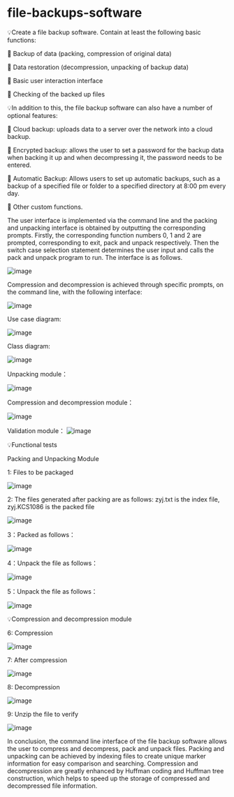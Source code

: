 # file-backups-software

💡Create a file backup software. Contain at least the following basic functions:

 Backup of data (packing, compression of original data)

 Data restoration (decompression, unpacking of backup data)

 Basic user interaction interface

 Checking of the backed up files

💡In addition to this, the file backup software can also have a number of optional features:

 Cloud backup: uploads data to a server over the network into a cloud backup.

 Encrypted backup: allows the user to set a password for the backup data when backing it up and when decompressing it, the password needs to be entered.

 Automatic Backup: Allows users to set up automatic backups, such as a backup of a specified file or folder to a specified directory at 8:00 pm every day.

 Other custom functions.

The user interface is implemented via the command line and the packing and unpacking interface is obtained by outputting the corresponding prompts. Firstly, the corresponding function numbers 0, 1 and 2 are prompted, corresponding to exit, pack and unpack respectively. Then the switch case selection statement determines the user input and calls the pack and unpack program to run. The interface is as follows.

![image](https://github.com/Frannie1020/file-backups-software/assets/137517674/c307c3bc-2046-4d78-aec9-4d43d442829c)

Compression and decompression is achieved through specific prompts, on the command line, with the following interface:

![image](https://github.com/Frannie1020/file-backups-software/assets/137517674/3897da33-8c6a-4685-98f4-6b296719cfd9)

Use case diagram:

![image](https://github.com/Frannie1020/file-backups-software/assets/137517674/b802f162-8666-4185-b30b-651098af3b78)

Class diagram:

![image](https://github.com/Frannie1020/file-backups-software/assets/137517674/c94c3e73-40b1-4a3d-ab9f-319b20556806)

Unpacking module：

![image](https://github.com/Frannie1020/file-backups-software/assets/137517674/831386a8-a1ac-4d78-8779-52e8f21ad609)

Compression and decompression module：

![image](https://github.com/Frannie1020/file-backups-software/assets/137517674/d9737b3a-80e6-4052-9768-949168195373)

Validation module：
![image](https://github.com/Frannie1020/file-backups-software/assets/137517674/8687234b-f1b2-4715-973f-e667761245e5)

💡Functional tests

Packing and Unpacking Module

1: Files to be packaged

![image](https://github.com/Frannie1020/file-backups-software/assets/137517674/eed6ff4e-cd84-486f-999a-595ba3e7b851)

2: The files generated after packing are as follows: zyj.txt is the index file, zyj.KCS1086 is the packed file

![image](https://github.com/Frannie1020/file-backups-software/assets/137517674/e8b0cbec-f2b5-4079-bb1c-b60bf8dcb87c)

3：Packed as follows：

![image](https://github.com/Frannie1020/file-backups-software/assets/137517674/ef25f6c1-fc86-4493-bdd2-4b3d628486c2)

4：Unpack the file as follows：

![image](https://github.com/Frannie1020/file-backups-software/assets/137517674/d8619fe9-51c9-493d-9db1-919ba8eeee81)

5：Unpack the file as follows：

![image](https://github.com/Frannie1020/file-backups-software/assets/137517674/b948325a-60b5-494e-8bf9-d9752ae21d4d)

💡Compression and decompression module

6: Compression

![image](https://github.com/Frannie1020/file-backups-software/assets/137517674/98f530d5-f5d4-4f8a-9690-bfac0aaf19e7)

7: After compression

![image](https://github.com/Frannie1020/file-backups-software/assets/137517674/a80eba5b-9749-46d1-ad02-be511500b07a)

8: Decompression

![image](https://github.com/Frannie1020/file-backups-software/assets/137517674/3a150220-3561-45c5-acef-f22689541b14)

9: Unzip the file to verify

![image](https://github.com/Frannie1020/file-backups-software/assets/137517674/ee05ae58-42c5-425a-bcf5-a0691c888d92)

In conclusion, the command line interface of the file backup software allows the user to compress and decompress, pack and unpack files. Packing and unpacking can be achieved by indexing files to create unique marker information for easy comparison and searching. Compression and decompression are greatly enhanced by Huffman coding and Huffman tree construction, which helps to speed up the storage of compressed and decompressed file information.
